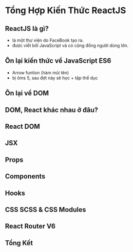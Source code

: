 # Tổng Hợp Kiến Thức ReactJS

## ReactJS là gì?
- là một thư viện do FaceBook tạo ra.
- được viết bởi JavaScript và có cộng đồng người dùng lớn.

## Ôn lại kiến thức về JavaScript ES6
- Arrow funtion (hàm mũi tên)
- bị ôms 5, sau đợt này sẽ học + tập thể dục 

## Ôn lại về DOM

## DOM, React khác nhau ở đâu?


## React DOM


## JSX

## Props

## Components

## Hooks

## CSS SCSS & CSS Modules

## React Router V6


## Tổng Kết
